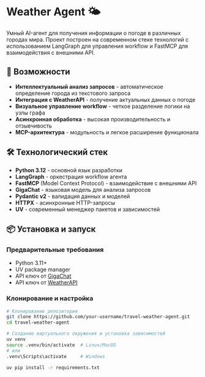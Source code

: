 # Weather Agent 🌤️

Умный AI-агент для получения информации о погоде в различных городах мира. Проект построен на современном стеке технологий с использованием LangGraph для управления workflow и FastMCP для взаимодействия с внешними API.

## 🚀 Возможности

- **Интеллектуальный анализ запросов** - автоматическое определение города из текстового запроса
- **Интеграция с WeatherAPI** - получение актуальных данных о погоде
- **Визуальное управление workflow** - четкое разделение логики на узлы графа
- **Асинхронная обработка** - высокая производительность и отзывчивость
- **MCP-архитектура** - модульность и легкое расширение функционала

## 🛠️ Технологический стек

- **Python 3.12** - основной язык разработки
- **LangGraph** - оркестрация workflow агента
- **FastMCP** (Model Context Protocol) - взаимодействие с внешними API
- **GigaChat** - языковая модель для анализа запросов
- **Pydantic v2** - валидация данных и моделей
- **HTTPX** - асинхронные HTTP-запросы
- **UV** - современный менеджер пакетов и зависимостей

## 📦 Установка и запуск

### Предварительные требования

- Python 3.11+
- UV package manager
- API ключ от [GigaChat](https://developers.sber.ru/studio/login)
- API ключ от [WeatherAPI](https://www.weatherapi.com/)

### Клонирование и настройка

```bash
# Клонирование репозитория
git clone https://github.com/your-username/travel-weather-agent.git
cd travel-weather-agent

# Создание виртуального окружения и установка зависимостей
uv venv
source .venv/bin/activate  # Linux/MacOS
# или
.venv\Scripts\activate     # Windows

uv pip install -r requirements.txt

